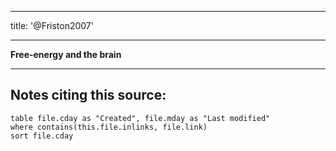 
---
title: '@Friston2007'

---

**Free-energy and the brain**


---
## Notes citing this source:
```dataview
table file.cday as "Created", file.mday as "Last modified"
where contains(this.file.inlinks, file.link)
sort file.cday
```

